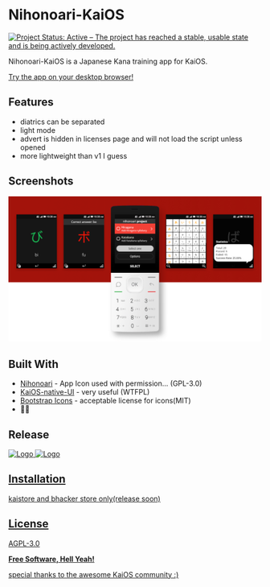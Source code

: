 # Nihonoari-KaiOS

[![Project Status: Active – The project has reached a stable, usable state and is being actively developed.](https://www.repostatus.org/badges/latest/active.svg)](https://www.repostatus.org/#active)

Nihonoari-KaiOS is a Japanese Kana training app for KaiOS.

[Try the app on your desktop browser!](https://cyan-2048.github.io/Nihonoari-KaiOS/)

## Features

- diatrics can be separated
- light mode
- advert is hidden in licenses page and will not load the script unless opened
- more lightweight than v1 I guess

## Screenshots

![uwu](screenshots/nihonoari_banner.png)

## Built With

- [Nihonoari](https://github.com/aeri/Nihonoari-App) - App Icon used with permission... (GPL-3.0)
- [KaiOS-native-UI](https://github.com/canicjusz/KaiOS-native-UI) - very useful (WTFPL)
- [Bootstrap Icons](https://icons.getbootstrap.com/) - acceptable license for icons(MIT)
- 👀🙌

## Release

  <a href="https://store.bananahackers.net/#nihonoari">
    <img src="https://cdn.discordapp.com/attachments/813030840526569472/871547076851425280/konsep.png" alt="Logo" width=200
  </a>
  
  
  <a href="https://www.kaiostech.com/store/apps/?bundle_id=kaios.app.nihonoari">
    <img src="https://cdn.discordapp.com/attachments/813030840526569472/871545602578739200/KaiStore-Badge-Greyscale-Negative.png" alt="Logo" width=200
  </a>

## Installation

kaistore and bhacker store only(release soon)

## License

AGPL-3.0

**Free Software, Hell Yeah!**

special thanks to the awesome KaiOS community :)
